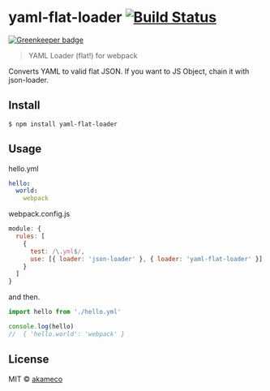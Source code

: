 # yaml-flat-loader [![Build Status](https://travis-ci.org/akameco/yaml-flat-loader.svg?branch=master)](https://travis-ci.org/akameco/yaml-flat-loader)

[![Greenkeeper badge](https://badges.greenkeeper.io/akameco/yaml-flat-loader.svg)](https://greenkeeper.io/)

> YAML Loader (flat!) for webpack

Converts YAML to valid flat JSON.
If you want to JS Object, chain it with json-loader.

## Install

```
$ npm install yaml-flat-loader
```


## Usage

hello.yml

```yaml
hello:
  world:
    webpack
```

webpack.config.js

```js
module: {
  rules: [
    {
      test: /\.yml$/,
      use: [{ loader: 'json-loader' }, { loader: 'yaml-flat-loader' }]
    }
  ]
}
```

and then.

```js
import hello from './hello.yml'

console.log(hello)
//  { 'hello.world': 'webpack' }
```


## License

MIT © [akameco](http://akameco.github.io)
